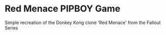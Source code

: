 # Red Menace PIPBOY Game
 Simple recreation of the Donkey Kong clone 'Red Menace' from the Fallout Series
